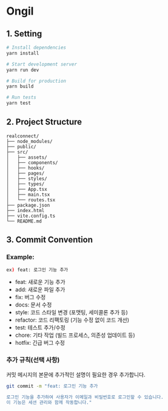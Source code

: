 # Ongil

## 1. Setting

```bash
# Install dependencies
yarn install

# Start development server
yarn run dev

# Build for production
yarn build

# Run tests
yarn test
```

## 2. Project Structure

```
realconnect/
├── node_modules/
├── public/
├── src/
│   ├── assets/
│   ├── components/
│   ├── hooks/
│   ├── pages/
│   ├── styles/
│   ├── types/
│   ├── App.tsx
│   ├── main.tsx
│   └── routes.tsx
├── package.json
├── index.html
├── vite.config.ts
└── README.md
```

## 3. Commit Convention

### Example:

```bash
ex) feat: 로그인 기능 추가
```

- feat: 새로운 기능 추가
- add: 새로운 파일 추가
- fix: 버그 수정
- docs: 문서 수정
- style: 코드 스타일 변경 (포맷팅, 세미콜론 추가 등)
- refactor: 코드 리팩토링 (기능 수정 없이 코드 개선)
- test: 테스트 추가/수정
- chore: 기타 작업 (빌드 프로세스, 의존성 업데이트 등)
- hotfix: 긴급 버그 수정

### 추가 규칙(선택 사항)

커밋 메시지의 본문에 추가적인 설명이 필요한 경우 추가합니다.

```bash
git commit -m "feat: 로그인 기능 추가

로그인 기능을 추가하여 사용자가 이메일과 비밀번호로 로그인할 수 있습니다.
이 기능은 세션 관리와 함께 작동합니다."
```
